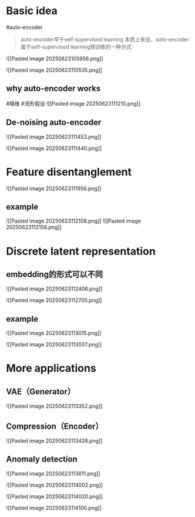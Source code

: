 # Basic idea
#auto-encoder

> auto-encoder早于self-supervised learning
> 本质上来说，auto-encoder属于self-supervised learning预训练的一种方式

![[Pasted image 20250623105956.png]]

![[Pasted image 20250623110535.png]]

## why auto-encoder works
#降维 #流形假设 
![[Pasted image 20250623111210.png]]

## De-noising auto-encoder
![[Pasted image 20250623111453.png]]

![[Pasted image 20250623111440.png]]

# Feature disentanglement
![[Pasted image 20250623111956.png]]

## example
![[Pasted image 20250623112108.png]]
![[Pasted image 20250623112156.png]]

# Discrete latent representation
## embedding的形式可以不同
![[Pasted image 20250623112406.png]]

![[Pasted image 20250623112705.png]]

## example
![[Pasted image 20250623113015.png]]

![[Pasted image 20250623113037.png]]

# More applications
## VAE（Generator）
![[Pasted image 20250623113352.png]]

## Compression（Encoder）
![[Pasted image 20250623113426.png]]

## Anomaly detection
![[Pasted image 20250623113611.png]]

![[Pasted image 20250623114002.png]]

![[Pasted image 20250623114020.png]]

![[Pasted image 20250623114100.png]]
